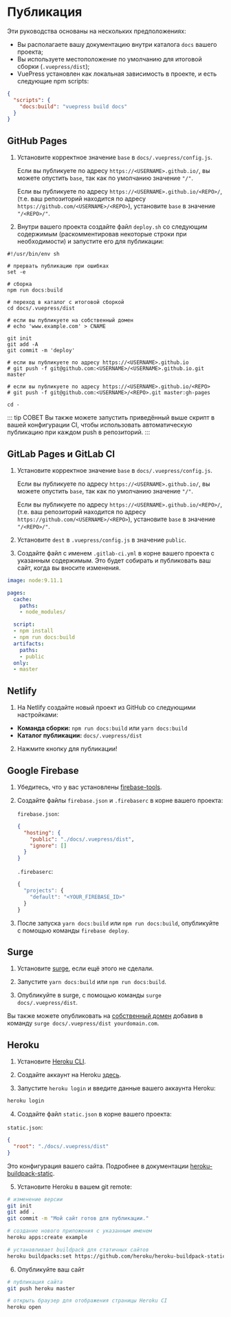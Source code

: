 # Публикация

Эти руководства основаны на нескольких предположениях:

- Вы располагаете вашу документацию внутри каталога `docs` вашего проекта;
- Вы используете местоположение по умолчанию для итоговой сборки (`.vuepress/dist`);
- VuePress установлен как локальная зависимость в проекте, и есть следующие npm scripts:

``` json
{
  "scripts": {
    "docs:build": "vuepress build docs"
  }
}
```

## GitHub Pages

1. Установите корректное значение `base` в `docs/.vuepress/config.js`.

    Если вы публикуете по адресу `https://<USERNAME>.github.io/`, вы можете опустить `base`, так как по умолчанию значение `"/"`.

    Если вы публикуете по адресу `https://<USERNAME>.github.io/<REPO>/`, (т.е. ваш репозиторий находится по адресу `https://github.com/<USERNAME>/<REPO>`), установите `base` в значение `"/<REPO>/"`.

2. Внутри вашего проекта создайте файл `deploy.sh` со следующим содержимым (раскомментировав некоторые строки при необходимости) и запустите его для публикации:

``` bash{13,20,23}
#!/usr/bin/env sh

# прервать публикацию при ошибках
set -e

# сборка
npm run docs:build

# переход в каталог с итоговой сборкой
cd docs/.vuepress/dist

# если вы публикуете на собственный домен
# echo 'www.example.com' > CNAME

git init
git add -A
git commit -m 'deploy'

# если вы публикуете по адресу https://<USERNAME>.github.io
# git push -f git@github.com:<USERNAME>/<USERNAME>.github.io.git master

# если вы публикуете по адресу https://<USERNAME>.github.io/<REPO>
# git push -f git@github.com:<USERNAME>/<REPO>.git master:gh-pages

cd -
```

::: tip СОВЕТ
Вы также можете запустить приведённый выше скрипт в вашей конфигурации CI, чтобы использовать автоматическую публикацию при каждом push в репозиторий.
:::

## GitLab Pages и GitLab CI

1. Установите корректное значение `base` в `docs/.vuepress/config.js`.

    Если вы публикуете по адресу `https://<USERNAME>.github.io/`, вы можете опустить `base`, так как по умолчанию значение `"/"`.

    Если вы публикуете по адресу `https://<USERNAME>.github.io/<REPO>/`, (т.е. ваш репозиторий находится по адресу `https://github.com/<USERNAME>/<REPO>`), установите `base` в значение `"/<REPO>/"`.

2. Установите `dest` в `.vuepress/config.js` в значение `public`.

3. Создайте файл с именем `.gitlab-ci.yml` в корне вашего проекта с указанным содержимым. Это будет собирать и публиковать ваш сайт, когда вы вносите изменения.

``` yaml
image: node:9.11.1

pages:
  cache:
    paths:
    - node_modules/

  script:
  - npm install
  - npm run docs:build
  artifacts:
    paths:
    - public
  only:
  - master
```


## Netlify

1. На Netlify создайте новый проект из GitHub со следующими настройками:

  - **Команда сборки:** `npm run docs:build` или `yarn docs:build`
  - **Каталог публикации:** `docs/.vuepress/dist`

2. Нажмите кнопку для публикации!

## Google Firebase

1. Убедитесь, что у вас установлены [firebase-tools](https://www.npmjs.com/package/firebase-tools).

2. Создайте файлы `firebase.json` и `.firebaserc` в корне вашего проекта:

    `firebase.json`:
    ``` json
    {
      "hosting": {
        "public": "./docs/.vuepress/dist",
        "ignore": []
      }
    }
    ```

    `.firebaserc`:
    ``` js
    {
      "projects": {
        "default": "<YOUR_FIREBASE_ID>"
      }
    }
    ```

3. После запуска `yarn docs:build` или `npm run docs:build`, опубликуйте с помощью команды `firebase deploy`.

## Surge

1. Установите [surge](https://www.npmjs.com/package/surge), если ещё этого не сделали.

2. Запустите `yarn docs:build` или `npm run docs:build`.

3. Опубликуйте в surge, с помощью команды `surge docs/.vuepress/dist`.

Вы также можете опубликовать на [собственный домен](http://surge.sh/help/adding-a-custom-domain) добавив в команду `surge docs/.vuepress/dist yourdomain.com`.

## Heroku

1. Установите [Heroku CLI](https://devcenter.heroku.com/articles/heroku-cli).

2. Создайте аккаунт на Heroku [здесь](https://signup.heroku.com).

3. Запустите `heroku login` и введите данные вашего аккаунта Heroku:

 ``` bash
 heroku login
 ```

4. Создайте файл `static.json` в корне вашего проекта:

 `static.json`:
 ``` json
 {
   "root": "./docs/.vuepress/dist"
 }
 ```

Это конфигурация вашего сайта. Подробнее в документации [heroku-buildpack-static](https://github.com/heroku/heroku-buildpack-static).

5. Установите Heroku в вашем git remote:

``` bash
# изменение версии
git init
git add .
git commit -m "Мой сайт готов для публикации."

# создание нового приложения с указанным именем
heroku apps:create example

# устанавливает buildpack для статичных сайтов
heroku buildpacks:set https://github.com/heroku/heroku-buildpack-static.git
```

6. Опубликуйте ваш сайт

``` bash
# публикация сайта
git push heroku master

# открыть браузер для отображения страницы Heroku CI
heroku open
```
